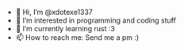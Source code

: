 - 👋 Hi, I’m @xdotexe1337
- 👀 I’m interested in programming and coding stuff
- 🌱 I’m currently learning rust :3
- 📫 How to reach me: Send me a pm :)

<!---
xdotexe1337/xdotexe1337 is a ✨ special ✨ repository because its `README.md` (this file) appears on your GitHub profile.
You can click the Preview link to take a look at your changes.
--->
